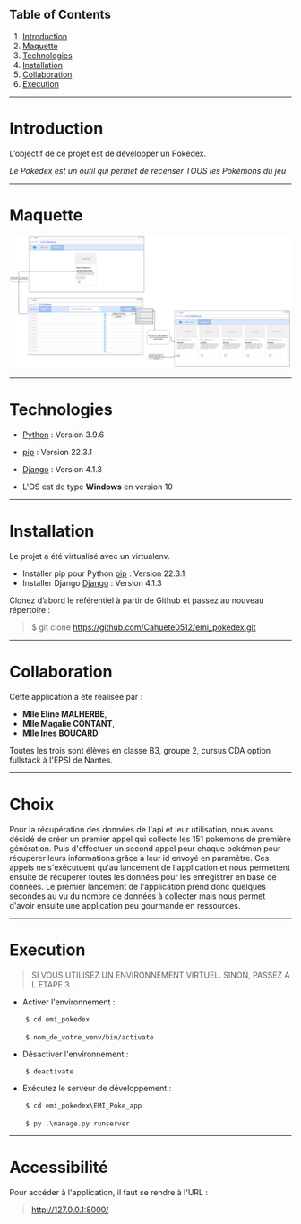 ## Table of Contents
1. [Introduction](#Introduction)
2. [Maquette](#Maquette)
3. [Technologies](#Technologies)
4. [Installation](#Installation)
5. [Collaboration](#Collaboration)
6. [Execution](#Execution)
***
# Introduction

L’objectif de ce projet est de développer un Pokédex.

_Le Pokédex est un outil qui permet de recenser TOUS les Pokémons du jeu_

***
# Maquette

![Alt text](EMI_Poke_app/Project/Assets/maquettePke.PNG?raw=true "Optional Title")
***
# Technologies

* [Python](https://docs.python.org/3.9/) : Version 3.9.6

* [pip](https://pip.pypa.io/en/stable/index.html) : Version 22.3.1

* [Django](https://docs.djangoproject.com/en/4.1/) : Version 4.1.3

* L'OS est de type **Windows** en version 10
***
# Installation

Le projet a été virtualisé avec un virtualenv. 

* Installer pip pour Python [pip](https://pip.pypa.io/en/stable/index.html) : Version 22.3.1
* Installer Django [Django](https://docs.djangoproject.com/en/4.1/) : Version 4.1.3

Clonez d’abord le référentiel à partir de Github et passez au nouveau répertoire :

>    $ git clone https://github.com/Cahuete0512/emi_pokedex.git
***
# Collaboration

Cette application a été réalisée par :

* **Mlle Eline MALHERBE**, 
* **Mlle Magalie CONTANT**,
* **Mlle Ines BOUCARD**

Toutes les trois sont élèves en classe B3, groupe 2, cursus CDA option fullstack à l'EPSI de Nantes.

***
# Choix

Pour la récupération des données de l'api et leur utilisation, nous avons décidé de créer un premier appel qui collecte les 151 pokemons de première génération.
Puis d'effectuer un second appel pour chaque pokémon pour récuperer leurs informations grâce à leur id envoyé en paramètre.
Ces appels ne s'exécutuent qu'au lancement de l'application et nous permettent ensuite de récuperer toutes les données pour les enregistrer en base de données.
Le premier lancement de l'application prend donc quelques secondes au vu du nombre de données à collecter mais nous permet d'avoir ensuite une application peu gourmande en ressources. 


***
# Execution

> SI VOUS UTILISEZ UN ENVIRONNEMENT VIRTUEL. SINON, PASSEZ A L ETAPE 3 : 
* Activer l'environnement :
```
    $ cd emi_pokedex
    
    $ nom_de_votre_venv/bin/activate
```

* Désactiver l'environnement :
```
    $ deactivate
```
* Exécutez le serveur de développement :
```
    $ cd emi_pokedex\EMI_Poke_app

    $ py .\manage.py runserver
```
***
# Accessibilité

Pour accéder à l'application, il faut se rendre à l'URL :

>http://127.0.0.1:8000/
